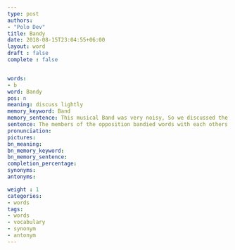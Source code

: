 ```yaml
---
type: post
authors:
- "Polo Dev"
title: Bandy
date: 2018-08-15T23:04:55+06:00
layout: word
draft : false
complete : false


words:
- b
word: Bandy
pos: n
meaning: discuss lightly
memory_keyword: Band
memory_sentence: This musical Band was very noisy, So we discussed the matter very lightly
sentence: The members of the opposition bandied words with each others.
pronunciation:
pictures:
bn_meaning: 
bn_memory_keyword: 
bn_memory_sentence:
completion_percentage:
synonyms:
antonyms:

weight : 1
categories:
- words
tags:
- words
- vocabulary
- synonym
- antonym
---
```

